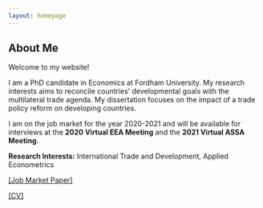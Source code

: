```yaml
---
layout: homepage
---
```


## About Me

Welcome to my website! 

I am a PhD candidate in Economics at Fordham University. My research interests aims to reconcile countries’ developmental goals with the multilateral trade agenda. My dissertation focuses on the impact of a trade policy reform on developing countries. 

I am on the job market for the year 2020-2021 and will be available for interviews at the **2020 Virtual EEA Meeting** and the **2021 Virtual ASSA Meeting**.

**Research Interests:** International Trade and Development, Applied Econometrics

[[Job Market Paper]](/assets/jmp/Pradhan_Mitali_Paper.pdf)

[[CV]](/assets/cv/MitaliPradhan.pdf)

